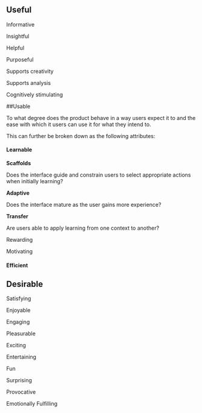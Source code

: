 


## Useful

Informative

Insightful

Helpful

Purposeful

Supports creativity

Supports analysis

Cognitively stimulating








##Usable

To what degree does the product behave in a way users expect it to and the ease with which it users can use it for what they intend to. 



This can further be broken down as the following attributes:





#### Learnable

**Scaffolds**

Does the interface guide and constrain users to select appropriate actions when initially learning?

**Adaptive**

Does the interface mature as the user gains more experience?

**Transfer**

Are users able to apply learning from one context to another?

Rewarding



Motivating



#### Efficient







## Desirable

Satisfying

Enjoyable

Engaging

Pleasurable

Exciting

Entertaining

Fun

Surprising

Provocative

Emotionally Fulfilling

